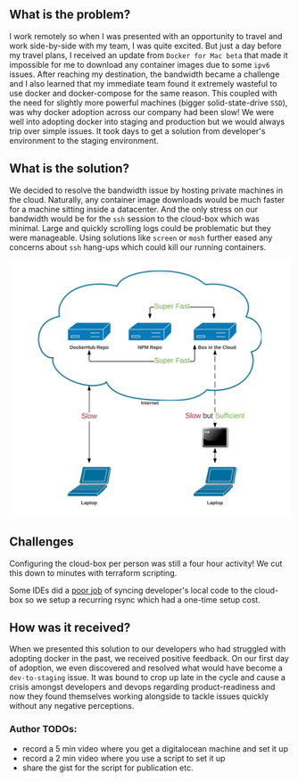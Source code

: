 ## What is the problem?

I work remotely so when I was presented with an opportunity to travel and work side-by-side with my team, I was quite excited. But just a day before my travel plans, I received an update from `Docker for Mac beta` that made it impossible for me to download any container images due to some `ipv6` issues. After reaching my destination, the bandwidth became a challenge and I also learned that my immediate team found it extremely wasteful to use docker and docker-compose for the same reason. This coupled with the need for slightly more powerful machines \(bigger solid-state-drive `SSD`\), was why docker adoption across our company had been slow! We were well into adopting docker into staging and production but we would always trip over simple issues. It took days to get a solution from developer's environment to the staging environment.

## What is the solution?
We decided to resolve the bandwidth issue by hosting private machines in the cloud. Naturally, any container image downloads would be much faster for a machine sitting inside a datacenter. And the only stress on our bandwidth would be for the `ssh` session to the cloud-box which was minimal. Large and quickly scrolling logs could be problematic but they were manageable. Using solutions like `screen` or `mosh` further eased any concerns about `ssh` hang-ups which could kill our running containers.

![](/assets/box_in_cloud.jpeg)

## Challenges

Configuring the cloud-box per person was still a four hour activity! We cut this down to minutes with terraform scripting.

Some IDEs did a [poor job](../bug-in-webstorm-deployments.html) of syncing developer's local code to the cloud-box so we setup a recurring rsync which had a one-time setup cost.

## How was it received?
When we presented this solution to our developers who had struggled with adopting docker in the past, we received positive feedback. On our first day of adoption, we even discovered and resolved what would have become a `dev-to-staging` issue. It was bound to crop up late in the cycle and cause a crisis amongst developers and devops regarding product-readiness and now they found themselves working alongside to tackle issues quickly without any negative perceptions.

### Author TODOs:
- record a 5 min video where you get a digitalocean machine and set it up
- record a 2 min video where you use a script to set it up
- share the gist for the script for publication
etc.